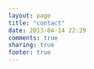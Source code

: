 ```yaml
---
layout: page
title: "contact"
date: 2013-04-14 22:29
comments: true
sharing: true
footer: true
---
```

